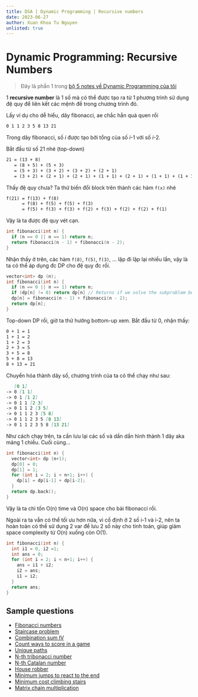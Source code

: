 ```yaml
---
title: DSA | Dynamic Programming | Recursive numbers
date: 2023-06-27
author: Xuan Khoa Tu Nguyen
unlisted: true
---
```


# Dynamic Programming: Recursive Numbers

> Đây là phần 1 trong [bộ 5 notes về Dynamic Programming của tôi](/dsa/dynamic-programming)

1 **recursive number** là 1 số mà có thể được tạo ra từ 1 phương trình sử dụng đệ quy để liên kết
các mệnh đề trong chương trình đó.

Lấy ví dụ cho dễ hiểu, dãy fibonacci, ae chắc hẳn quá quen rồi

```md
0 1 1 2 3 5 8 13 21
```

Trong dãy fibonacci, số *i* được tạo bởi tổng của số *i*-1 với số *i*-2.

Bắt đầu từ số 21 nhé (top-down)

```md
21 = (13 + 8)
   = (8 + 5) + (5 + 3)
   = (5 + 3) + (3 + 2) + (3 + 2) + (2 + 1)
   = (3 + 2) + (2 + 1) + (2 + 1) + (1 + 1) + (2 + 1) + (1 + 1) + (1 + 1) + (1 + 0)
```

Thấy đệ quy chưa?
Ta thử biến đổi block trên thành các hàm `f(x)` nhé

```md
f(21) = f(13) + f(8)
      = f(8) + f(5) + f(5) + f(3)
      = f(5) + f(3) + f(3) + f(2) + f(3) + f(2) + f(2) + f(1)
```

Vậy là ta được đệ quy vét cạn.

```cpp
int fibonacci(int n) {
  if (n == 0 || n == 1) return n;
  return fibonacci(n - 1) + fibonacci(n - 2);
}
```

Nhận thấy ở trên, các hàm `f(8)`, `f(5)`, `f(3)`, ... lặp đi lặp lại nhiều lần, vậy là ta có thể áp
dụng đc DP cho đệ quy đc rồi.

```cpp
vector<int> dp (n);
int fibonacci(int n) {
  if (n == 0 || n == 1) return n;
  if (dp[n] != 0) return dp[n] // Returns if we solve the subproblem before
  dp[n] = fibonacci(n - 1) + fibonacci(n - 2);
  return dp[n];
}
```

Top-down DP rồi, giờ ta thử hướng bottom-up xem. Bắt đầu từ 0, nhận thấy:

```md
0 + 1 = 1
1 + 1 = 2
1 + 2 = 3
2 + 3 = 5
3 + 5 = 8
5 + 8 = 13
8 + 13 = 21
```

Chuyển hóa thành dãy số, chương trình của ta có thể chạy như sau:

```md
   [0 1]
-> 0 [1 1]
-> 0 1 [1 2]
-> 0 1 1 [2 3]
-> 0 1 1 2 [3 5]
-> 0 1 1 2 3 [5 8]
-> 0 1 1 2 3 5 [8 13]
-> 0 1 1 2 3 5 8 [13 21]
```

Như cách chạy trên, ta cần lưu lại các số và dần dần hình thành 1 dãy aka mảng 1 chiều. Cuối cùng...

```cpp
int fibonacci(int n) {
  vector<int> dp (n+1);
  dp[0] = 0;
  dp[1] = 1;
  for (int i = 2; i < n+1; i++) {
    dp[i] = dp[i-1] + dp[i-2];
  }
  return dp.back();
}
```

Vậy là ta chỉ tốn O(n) time và O(n) space cho bài fibonacci rồi.

Ngoài ra ta vẫn có thể tối ưu hơn nữa, vì cố định ở 2 số i-1 và i-2, nên ta hoàn toàn có thể sử dụng
2 var để lưu 2 số này cho tính toán, giúp giảm space complexity từ O(n) xuống còn O(1).

```cpp
int fibonacci(int n) {
  int i1 = 0, i2 =1;
  int ans = 0;
  for (int i = 2; i < n+1; i++) {
    ans = i1 + i2;
    i2 = ans;
    i1 = i2;
  }
  return ans;
}
```

## Sample questions

- [Fibonacci numbers](https://leetcode.com/problems/fibonacci-number/)
- [Staircase problem](https://leetcode.com/problems/climbing-stairs/)
- [Combination sum IV](https://leetcode.com/problems/combination-sum-iv/)
- [Count ways to score in a game](https://www.geeksforgeeks.org/count-number-ways-reach-given-score-game/)
- [Unique paths](https://leetcode.com/problems/unique-paths/)
- [N-th tribonacci number](https://leetcode.com/problems/n-th-tribonacci-number/)
- [N-th Catalan number](https://www.geeksforgeeks.org/program-nth-catalan-number/)
- [House robber](https://leetcode.com/problems/house-robber/)
- [Minimum jumps to react to the end](https://leetcode.com/problems/jump-game-ii/)
- [Minimum cost climbing stairs](https://leetcode.com/problems/min-cost-climbing-stairs/)
- [Matrix chain multiplication](https://www.geeksforgeeks.org/matrix-chain-multiplication-dp-8/)
